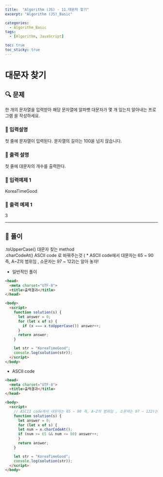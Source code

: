 ```yaml
---
title:  "Algorithm (JS) - 11.대문자 찾기"
excerpt: "Algorithm (JS)_Basic"

categories:
  - Algorithm_Basic
tags:
  - [Algorithm, JavaScript]

toc: true
toc_sticky: true
---
```


# 대문자 찾기

##  🔍 문제 
한 개의 문자열을 입력받아 해당 문자열에 알파벳 대문자가 몇 개 있는지 알아내는 프로그램
을 작성하세요.

### 🔹 입력설명
첫 줄에 문자열이 입력된다. 문자열의 길이는 100을 넘지 않습니다.

### 🔹 출력 설명
첫 줄에 대문자의 개수를 출력한다.

### 🔹 입력예제 1
KoreaTimeGood

### 🔹 출력 예제 1
3

----

##  📌 풀이
.toUpperCase() 대문자 찾는 method  
.charCodeAt() ASCII code 로 바꿔주는것 ( * ASCII code에서 대문자는 65 ~ 90 즉, A~Z의 범위임 , 소문자는 97 ~ 122)는 알아 놓자!

- 일반적인 풀이
```html
<head>
  <meta charset="UTF-8">
  <title>출력결과</title>
</head>

<body>
  <script>
    function solution(s) {
      let answer = 0;
      for (let x of s) {
        if (x === x.toUpperCase()) answer++;
      }
      return answer;
    }

    let str = "KoreaTimeGood";
    console.log(solution(str));
  </script>
</body>
```

- ASCII code 
```html
<head>
  <meta charset="UTF-8">
  <title>출력결과</title>
</head>

<body>
  <script>
    // ASCII code에서 대문자는 65 ~ 90 즉, A~Z의 범위임 , 소문자는 97 ~ 122)는 알아 놓자!
    function solution(s) {
      let answer = 0;
      for (let x of s) {
      let num = x.charCodeAt();
      if (num >= 65 && num <= 90) answer++;
      }
      return answer;
    }

    let str = "KoreaTimeGood";
    console.log(solution(str));
  </script>
</body>
```
